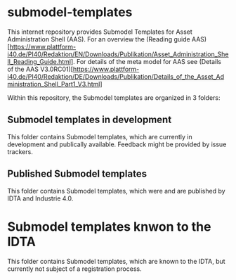 # submodel-templates

This internet repository provides Submodel Templates for Asset Administration Shell (AAS). For an overview the (Reading guide AAS)[https://www.plattform-i40.de/PI40/Redaktion/EN/Downloads/Publikation/Asset_Administration_Shell_Reading_Guide.html]. For details of the meta model for AAS see (Details of the AAS V3.0RC01)[https://www.plattform-i40.de/PI40/Redaktion/DE/Downloads/Publikation/Details_of_the_Asset_Administration_Shell_Part1_V3.html]

Within this repository, the Submodel templates are organized in 3 folders:

## Submodel templates in development

This folder contains Submodel templates, which are currently in development and publically available. Feedback might be provided by issue trackers.

## Published Submodel templates

This folder contains Submodel templates, which were and are published by IDTA and Industrie 4.0.

# Submodel templates knwon to the IDTA

This folder contains Submodel templates, which are known to the IDTA, but currently not subject of a registration process.
